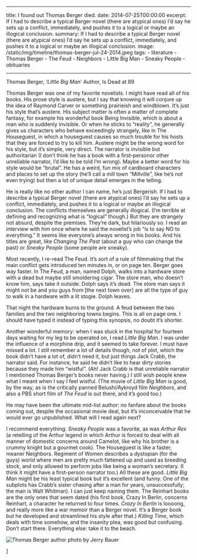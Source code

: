 ---
  title: I found out Thomas Berger died.
  date: 2014-07-25T00:00:00
  excerpt:  If I had to describe a typical Berger novel (there are atypical ones) I’d say he sets up a conflict, immediately, and pushes it to a logical or maybe an illogical conclusion.
  summary:  If I had to describe a typical Berger novel (there are atypical ones) I’d say he sets up a conflict, immediately, and pushes it to a logical or maybe an illogical conclusion.
  image: /static/img/timeline/thomas-berger-jul-24-2014.jpeg
  tags:
    - literature
    - Thomas Berger
    - The Feud
    - Neighbors
    - Little Big Man
    - Sneaky People
    - obituaries

  ---

Thomas Berger, ‘_Little Big Man_’ Author, Is Dead at 89

Thomas Berger was one of my favorite novelists. I might have read all of his books. His prose style is austere, but I say that knowing it will conjure up the idea of Raymond Carver or something prairieish and windblown. It’s just his style that’s austere. His subject matter is often a matter of complete fantasy, for example his wonderful book Being Invisible, which is about a man who is suddenly invisible. Or when he sticks to “reality”, he generally gives us characters who behave exceedingly strangely, like in The Houseguest, in which a houseguest causes so much trouble for his hosts that they are forced to try to kill him. Austere might be the wrong word for his style, but it’s simple, very direct. The narrator is invisible but authoritarian (I don’t think he has a book with a first-personor other unreliable narrator, I’d like to be told I’m wrong). Maybe a better word for his style would be “brutal”. He has a weird, fun mix of cardboard characters and places to set up the story (he’ll call a mill town “Millville”, like he’s not even trying) but then a lot of unique detail emerges in the telling.

He is really like no other author I can name, he’s just Bergerish. If I had to describe a typical Berger novel (there are atypical ones) I’d say he sets up a conflict, immediately, and pushes it to a logical or maybe an illogical conclusion. The conflicts themselves are generally illogical. (I’m terrible at defining and recognizing what is “logical” though.) But they are strangely not absurd, despite the premises. They’re dark, but hilariously so. I read an interview with him once where he said the novelist’s job “is to say NO to everything.” It seems like everyone’s always wrong in his books. And his titles are great, like _Changing The Past_ (about a guy who can change the past) or _Sneaky People_ (some people are sneaky).

Most recently, I re-read The Feud. It’s sort of a rule of filmmaking that the main conflict gets introduced ten minutes in, or on page ten. Berger goes way faster. In The Feud, a man, named Dolph, walks into a hardware store with a dead but maybe still smoldering cigar. The store man, who doesn’t know him, says take it outside. Dolph says it’s dead. The store man says it might not be and you guys from [the next town over] are all the type of guy to walk in a hardware with a lit stogie. Dolph leaves.

That night the hardware burns to the ground. A feud between the two families and the two neighboring towns begins. This is all on page one. I should have typed it instead of typing this synopsis, no doubt it’s shorter.

Another wonderful memory: when I was stuck in the hospital for fourteen days waiting for my leg to be operated on, I read _Little Big Man_. I was under the influence of a morphine drip, and it seemed to take forever. I must have missed a lot. I still remember a lot of details though, not of plot, which the book didn’t have a lot of, didn’t need it, but just things Jack Crabb, the narrator said. For instance, he said he didn’t like to hear dirty stories because they made him “wistful”. (Ah! Jack Crabb is that unreliable narrator I mentioned Thomas Berger’s books never having.) I still wish people knew what I meant when I say I feel wistful. (The movie of _Little Big Man_ is good, by the way, as is the critically panned Belushi/Aykroyd film _Neighbors_, and also a PBS short film of _The Feud_ is out there, and it’s good too.)

He may have been the ultimate mid-list author: no fanfare about the books coming out, despite the occasional movie deal, but it’s inconceivable that he would ever go unpublished. What will I read again next?

I recommend everything. _Sneaky People_ was a favorite, as was _Arthur Rex_ (a retelling of the Arthur legend in which Arthur is forced to deal with all manner of domestic concerns around Camelot, like why his brother is a crummy knight but a gourmet cook). The Houseguest is like a faster, meaner Neighbors. Regiment of Women describes a dystopian (for the guys) world where men are pretty much fattened up and used as breeding stock, and only allowed to perform jobs like being a woman’s secretary. (I think it might have a first-person narrator too.) All these are good. _Little Big Man_ might be his least typical book but it’s excellent (and funny. One of the subplots has Crabb’s sister chasing after a man for years, unsuccessfully; the man is Walt Whitman). I can just keep naming them. The Reinhart books are the only ones that seem dated (his first book, Crazy In Berlin, concerns Reinhart, a character he returned to four times. _Crazy In Berlin_ is loooong, and really more like a war memoir than a Berger novel. It’s a Berger book but he developed and streamlined his style after that.) _Killing Time_, which deals with time somehow, and the insanity plea, was good but confusing. Don’t start there. Everything else: take it to the beach.


  ![Thomas Berger author photo by Jerry Bauer](/static/img/timeline/thomas-berger-jul-24-2014.jpeg)


  ]